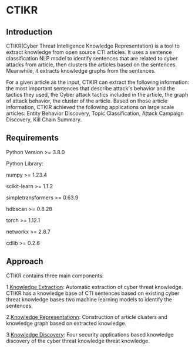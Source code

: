 # CTIKR

## Introduction
CTIKR(Cyber Threat Intelligence Knowledge Representation) is a tool to extract knowledge from open source CTI articles. It uses a sentence classification NLP model to identify sentences that are related to cyber attacks from article, then clusters the articles based on the sentences. Meanwhile, it extracts knowledge graphs from the sentences.

For a given article as the input, CTKIR can extract the following information: the most important sentences that describe attack's behavior and the tactics they used, the Cyber attack tactics included in the article, the graph of attack behavior, the cluster of the article. Based on those article information, CTKIR achieved the following applications on large scale articles: Entity Behavior Discovery, Topic Classification, Attack Campaign Discovery, Kill Chain Summary.

## Requirements
Python Version >= 3.8.0

Python Library:

numpy >= 1.23.4

scikit-learn >= 1.1.2

simpletransformers >= 0.63.9

hdbscan >= 0.8.28

torch >= 1.12.1

networkx >= 2.8.7

cdlib >= 0.2.6

## Approach
CTIKR contains three main components: 

1.[Knowledge Extraction](https://github.com/CTIKR/CTIKR/tree/main/Knowledge%20Extraction): Automatic extraction of cyber threat knowledge. CTIKR has a knowledge base of CTI sentences based on existing cyber threat knowledge bases two machine learning models to identify the sentences.

2.[Knowledge Representationn](https://github.com/CTIKR/CTIKR/tree/main/Knowledge%20Representation): Construction of article clusters and knowledge graph based on extracted knowledge.

3.[Knowledge Discovery](https://github.com/CTIKR/CTIKR/tree/main/Knowledge%20Discovery): Four security applications based knowledge discovery of the cyber threat knowledge threat knowledge.  


